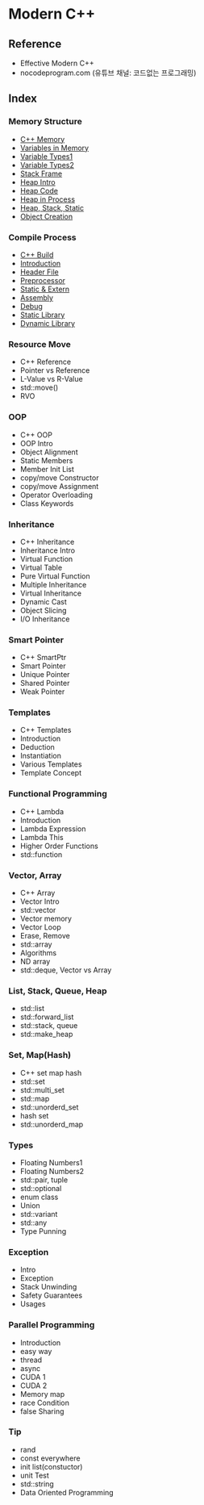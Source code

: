 # Modern C++

## Reference

- Effective Modern C++
- nocodeprogram.com (유튜브 채널: 코드없는 프로그래밍)

## Index

### Memory Structure

- [C++ Memory](https://github.com/kwan3854/Dev-log/tree/master/Study/Modern_CPP/Memory_Structure/0-CPP_Memory.md)
- [Variables in Memory](https://github.com/kwan3854/Dev-log/tree/master/Study/Modern_CPP/Memory_Structure/1-Variables_in_Memory.md)
- [Variable Types1](https://github.com/kwan3854/Dev-log/tree/master/Study/Modern_CPP/Memory_Structure/2-Type_Size_in_Memory_1.md)
- [Variable Types2](https://github.com/kwan3854/Dev-log/tree/master/Study/Modern_CPP/Memory_Structure/3-Type_Size_in_Memory_2.md)
- [Stack Frame](https://github.com/kwan3854/Dev-log/tree/master/Study/Modern_CPP/Memory_Structure/4-Stack_Frame.md)
- [Heap Intro](https://github.com/kwan3854/Dev-log/tree/master/Study/Modern_CPP/Memory_Structure/5-Heap_Memory_Introduction.md)
- [Heap Code](https://github.com/kwan3854/Dev-log/tree/master/Study/Modern_CPP/Memory_Structure/6-Heap_Code.md)
- [Heap in Process](https://github.com/kwan3854/Dev-log/tree/master/Study/Modern_CPP/Memory_Structure/7-Heap_in_Process.md)
- [Heap, Stack, Static](https://github.com/kwan3854/Dev-log/tree/master/Study/Modern_CPP/Memory_Structure/8-Heap_Stack_Static.md)
- [Object Creation](https://github.com/kwan3854/Dev-log/tree/master/Study/Modern_CPP/Memory_Structure/9-Object_Creation.md)

### Compile Process

- [C++ Build](https://github.com/kwan3854/Dev-log/tree/master/Study/Modern_CPP/Compile_Process/1-CPP_Build.md)
- [Introduction](https://github.com/kwan3854/Dev-log/tree/master/Study/Modern_CPP/Compile_Process/2-Introduction.md)
- [Header File](https://github.com/kwan3854/Dev-log/tree/master/Study/Modern_CPP/Compile_Process/3-Header_File.md)
- [Preprocessor](https://github.com/kwan3854/Dev-log/tree/master/Study/Modern_CPP/Compile_Process/4-Preprocessor.md)
- [Static & Extern](https://github.com/kwan3854/Dev-log/tree/master/Study/Modern_CPP/Compile_Process/5-Static_and_Extern.md)
- [Assembly](https://github.com/kwan3854/Dev-log/tree/master/Study/Modern_CPP/Compile_Process/6-Assembly.md)
- [Debug](https://github.com/kwan3854/Dev-log/tree/master/Study/Modern_CPP/Compile_Process/7-Debug.md)
- [Static Library](https://github.com/kwan3854/Dev-log/tree/master/Study/Modern_CPP/Compile_Process/8-Static_Library.md)
- [Dynamic Library](https://github.com/kwan3854/Dev-log/tree/master/Study/Modern_CPP/Compile_Process/9-Dynamic_Library.md)

### Resource Move

- C++ Reference
- Pointer vs Reference
- L-Value vs R-Value
- std::move()
- RVO

### OOP

- C++ OOP
- OOP Intro
- Object Alignment
- Static Members
- Member Init List
- copy/move Constructor
- copy/move Assignment
- Operator Overloading
- Class Keywords

### Inheritance

- C++ Inheritance
- Inheritance Intro
- Virtual Function
- Virtual Table
- Pure Virtual Function
- Multiple Inheritance
- Virtual Inheritance
- Dynamic Cast
- Object Slicing
- I/O Inheritance

### Smart Pointer

- C++ SmartPtr
- Smart Pointer
- Unique Pointer
- Shared Pointer
- Weak Pointer

### Templates

- C++ Templates
- Introduction
- Deduction
- Instantiation
- Various Templates
- Template Concept

### Functional Programming

- C++ Lambda
- Introduction
- Lambda Expression
- Lambda This
- Higher Order Functions
- std::function

### Vector, Array

- C++ Array
- Vector Intro
- std::vector
- Vector memory
- Vector Loop
- Erase, Remove
- std::array
- Algorithms
- ND array
- std::deque, Vector vs Array

### List, Stack, Queue, Heap

- std::list
- std::forward_list
- std::stack, queue
- std::make_heap

### Set, Map(Hash)

- C++ set map hash
- std::set
- std::multi_set
- std::map
- std::unorderd_set
- hash set
- std::unorderd_map

### Types

- Floating Numbers1
- Floating Numbers2
- std::pair, tuple
- std::optional
- enum class
- Union
- std::variant
- std::any
- Type Punning

### Exception

- Intro
- Exception
- Stack Unwinding
- Safety Guarantees
- Usages

### Parallel Programming

- Introduction
- easy way
- thread
- async
- CUDA 1
- CUDA 2
- Memory map
- race Condition
- false Sharing

### Tip

- rand
- const everywhere
- init list(constuctor)
- unit Test
- std::string
- Data Oriented Programming
